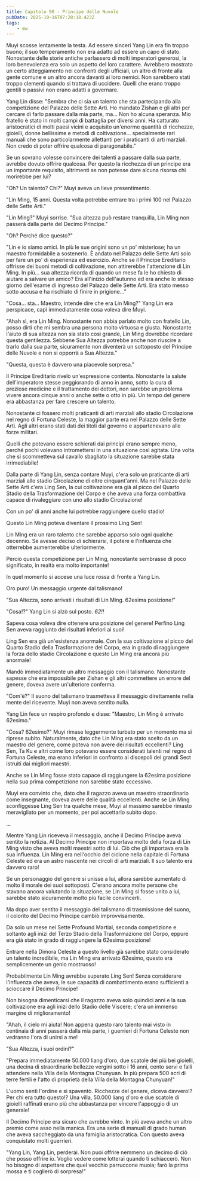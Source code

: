 ```yaml
---
title: Capitolo 90 - Principe delle Nuvole
pubDate: 2025-10-16T07:28:18.423Z
tags:
    - mw
---
```



Muyi scosse lentamente la testa. Ad essere sinceri Yang Lin era fin troppo buono; il suo temperamento non era adatto ad essere un capo di stato. Nonostante delle storie antiche parlassero di molti imperatori generosi, la loro benevolenza era solo un aspetto del loro carattere. Avrebbero mostrato un certo atteggiamento nei confronti degli ufficiali, un altro di fronte alla gente comune e un altro ancora davanti ai loro nemici. Non sarebbero stati troppo clementi quando si trattava di uccidere. Quelli che erano troppo gentili o passivi non erano adatti a governare.


Yang Lin disse: "Sembra che ci sia un talento che sta partecipando alla competizione del Palazzo delle Sette Arti.
Ho mandato Zishan e gli altri per cercare di farlo passare dalla mia parte, ma... Non ho alcuna speranza. Mio fratello è stato in molti campi di battaglia per diversi anni. Ha catturato aristocratici di molti paesi vicini e acquisito un'enorme quantità di ricchezze, gioielli, donne bellissime e metodi di coltivazione... specialmente rari manuali che sono particolarmente allettanti per i praticanti di arti marziali. Non credo di poter offrire qualcosa di paragonabile."


Se un sovrano volesse convincere dei talenti a passare dalla sua parte, avrebbe dovuto offrire qualcosa. Per questo la ricchezza di un principe era un importante requisito, altrimenti se non potesse dare alcuna risorsa chi morirebbe per lui?


"Oh? Un talento? Chi?" Muyi aveva un lieve presentimento.


"Lin Ming, 15 anni. Questa volta potrebbe entrare tra i primi 100 nel Palazzo delle Sette Arti."


"Lin Ming?" Muyi sorrise. "Sua altezza può restare tranquilla, Lin Ming non passerà dalla parte del Decimo Principe."


"Oh? Perché dice questo?"


"Lin e io siamo amici. In più le sue origini sono un po' misteriose; ha un maestro formidabile a sostenerlo. È andato nel Palazzo delle Sette Arti solo per fare un po' di esperienza ed esercizio. Anche se il Principe Ereditario offrisse dei buoni metodi di coltivazione, non attirerebbe l'attenzione di Lin Ming. In più... sua altezza ricorda di quando un mese fa le ho chiesto di aiutare a salvare un amico? Era all'inizio dell'autunno ed era anche lo stesso giorno dell'esame di ingresso del Palazzo delle Sette Arti. Era stato messo sotto accusa e ha rischiato di finire in prigione..."


"Cosa... sta... Maestro, intende dire che era Lin Ming?"
Yang Lin era perspicace, capì immediatamente cosa voleva dire Muyi.


"Ahah sì, era Lin Ming. Nonostante non abbia parlato molto con fratello Lin, posso dirti che mi sembra una persona molto virtuosa e giusta. Nonostante l'aiuto di sua altezza non sia stato così grande, Lin Ming dovrebbe ricordare questa gentilezza.
Sebbene Sua Altezza potrebbe anche non riuscire a trarlo dalla sua parte, sicuramente non diventerà un sottoposto del Principe delle Nuvole e non si opporrà a Sua Altezza."


"Questa, questa è davvero una piacevole sorpresa."


Il Principe Ereditario rivelò un'espressione contenta. Nonostante la salute dell'imperatore stesse peggiorando di anno in anno, sotto la cura di preziose medicine e il trattamento dei dottori, non sarebbe un problema vivere ancora cinque anni o anche sette o otto in più. Un tempo del genere era abbastanza per fare crescere un talento.


Nonostante ci fossero molti praticanti di arti marziali allo stadio Circolazione nel regno di Fortuna Celeste, la maggior parte era nel Palazzo delle Sette Arti. Agli altri erano stati dati dei titoli dal governo e appartenevano alle forze militari.


Quelli che potevano essere schierati dai principi erano sempre meno, perché pochi volevano intromettersi in una situazione così agitata. Una volta che si scommetteva sul cavallo sbagliato la situazione sarebbe stata irrimediabile!


Dalla parte di Yang Lin, senza contare Muyi, c'era solo un praticante di arti marziali allo stadio Circolazione di oltre cinquant'anni. Ma nel Palazzo delle Sette Arti c'era Ling Sen, la cui coltivazione era già al picco del Quarto Stadio della Trasformazione del Corpo e che aveva una forza combattiva capace di rivaleggiare con uno allo stadio Circolazione!


Con un po' di anni anche lui potrebbe raggiungere quello stadio!


Questo Lin Ming poteva diventare il prossimo Ling Sen!


Lin Ming era un raro talento che sarebbe apparso solo ogni qualche decennio. Se avesse deciso di schierarsi, il potere e l'influenza che otterrebbe aumenterebbe ulteriormente.


Perciò questa competizione per Lin Ming, nonostante sembrasse di poco significato, in realtà era molto importante!


In quel momento si accese una luce rossa di fronte a Yang Lin.


Oro puro! Un messaggio urgente dal talismano!


"Sua Altezza, sono arrivati i risultati di Lin Ming. 62esima posizione!"


"Cosa!?" Yang Lin si alzò sul posto. <em>62!!</em>


Sapeva cosa voleva dire ottenere una posizione del genere! Perfino Ling Sen aveva raggiunto dei risultati inferiori ai suoi!


Ling Sen era già un'esistenza anormale. Con la sua coltivazione al picco del Quarto Stadio della Trasformazione del Corpo, era in grado di raggiungere la forza dello stadio Circolazione e questo Lin Ming era ancora più anormale!


Mandò immediatamente un altro messaggio con il talismano.
Nonostante sapesse che era impossibile per Zishan e gli altri commettere un errore del genere, doveva avere un'ulteriore conferma.


"Com'è?" Il suono del talismano trasmetteva il messaggio direttamente nella mente del ricevente. Muyi non aveva sentito nulla.


Yang Lin fece un respiro profondo e disse: "Maestro, Lin Ming è arrivato 62esimo."


"Cosa? 62esimo?" Muyi rimase leggermente turbato per un momento ma si riprese subito. Naturalmente, dato che Lin Ming era stato scelto da un maestro del genere, come poteva non avere dei risultati eccellenti? Ling Sen, Ta Ku e altri come loro potevano essere considerati talenti nel regno di Fortuna Celeste, ma erano inferiori in confronto ai discepoli dei grandi Sect istruiti dai migliori maestri.


Anche se Lin Ming fosse stato capace di raggiungere la 62esima posizione nella sua prima competizione non sarebbe stato eccessivo.


Muyi era convinto che, dato che il ragazzo aveva un maestro straordinario come insegnante, doveva avere delle qualità eccellenti. Anche se Lin Ming sconfiggesse Ling Sen tra qualche mese, Muyi al massimo sarebbe rimasto meravigliato per un momento, per poi accettarlo subito dopo.


...


Mentre Yang Lin riceveva il messaggio, anche il Decimo Principe aveva sentito la notizia. Al Decimo Principe non importava molto della forza di Lin Ming visto che aveva molti maestri sotto di lui. Ciò che gli importava era la sua influenza. Lin Ming era nell'occhio del ciclone nella capitale di Fortuna Celeste ed era un astro nascente nei circoli di arti marziali. Il suo talento era davvero raro!


Se un personaggio del genere si unisse a lui, allora sarebbe aumentato di molto il morale dei suoi sottoposti. C'erano ancora molte persone che stavano ancora valutando la situazione, se Lin Ming si fosse unito a lui, sarebbe stato sicuramente molto più facile convincerli.


Ma dopo aver sentito il messaggio del talismano di trasmissione del suono, il colorito del Decimo Principe cambiò improvvisamente.


Da solo un mese nei Sette Profound Martial, seconda competizione e soltanto agli inizi del Terzo Stadio della Trasformazione del Corpo, eppure era già stato in grado di raggiungere la 62esima posizione!


Entrare nella Dimora Celeste a questo livello già sarebbe stato considerato un talento incredibile, ma Lin Ming era arrivato 62esimo, questo era semplicemente un genio mostruoso!


Probabilmente Lin Ming avrebbe superato Ling Sen! Senza considerare l'influenza che aveva, le sue capacità di combattimento erano sufficienti a scioccare il Decimo Principe!


Non bisogna dimenticarsi che il ragazzo aveva solo quindici anni e la sua coltivazione era agli inizi dello Stadio delle Viscere; c'era un immenso margine di miglioramento!


"Ahah, il cielo mi aiuta! Non appena questo raro talento mai visto in centinaia di anni passerà dalla mia parte, i guerrieri di Fortuna Celeste non vedranno l'ora di unirsi a me!


"Sua Altezza, i suoi ordini?"


"Prepara immediatamente 50.000 liang d'oro, due scatole dei più bei gioielli, una decina di straordinarie bellezze vergini sotto i 16 anni, cento servi e falli attendere nella Villa della Montagna Chunyuan. In più prepara 500 acri di terre fertili e l'atto di proprietà della Villa della Montagna Chunyuan!"


L'uomo sentì l'ordine e si spaventò. Ricchezze del genere, diceva davvero!? Per chi era tutto questo!? Una villa, 50.000 liang d'oro e due scatole di gioielli raffinati erano più che abbastanza per vincere l'appoggio di un generale!


Il Decimo Principe era sicuro che avrebbe vinto. In più aveva anche un altro premio come asso nella manica. Era una serie di manuali di grado human che aveva saccheggiato da una famiglia aristocratica. Con questo aveva conquistato molti guerrieri.


"Yang Lin, Yang Lin, perderai. Non puoi offrire nemmeno un decimo di ciò che posso offrire io. Voglio vedere come lotterai quando ti schiaccerò. Non ho bisogno di aspettare che quel vecchio parruccone muoia; farò la prima mossa e ti coglierò di sorpresa!"
                                


                                



